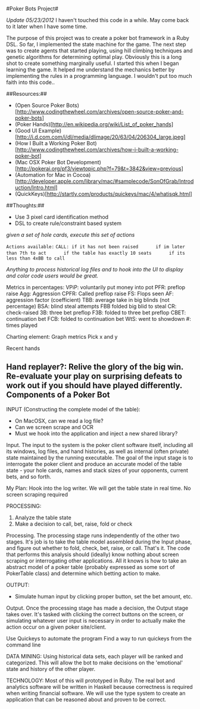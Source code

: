 #Poker Bots Project#

*Update 05/23/2012*
I haven't touched this code in a while. May come back to it later when I have some time.

The purpose of this project was to create a poker bot framework in a Ruby DSL.
So far, I implemented the state machine for the game. The next step was to create
agents that started playing, using hill climbing techniques and genetic algorithms for
determining optimal play. Obviously this is a long shot to create something marginally useful.
I started this when I began learning the game. It helped me understand the mechanics better by
implementing the rules in a programming language. I wouldn't put too much faith into this code..

##Resources:##

* (Open Source Poker Bots)[http://www.codingthewheel.com/archives/open-source-poker-and-poker-bots]
* (Poker Hands)[http://en.wikipedia.org/wiki/List_of_poker_hands]
* (Good UI Example)[http://i.d.com.com/i/dl/media/dlimage/20/63/04/206304_large.jpeg]
* (How I Built a Working Poker Bot)[http://www.codingthewheel.com/archives/how-i-built-a-working-poker-bot]
* (Mac OSX Poker Bot Development)[http://pokerai.org/pf3/viewtopic.php?f=79&t=3842&view=previous]
* (Automation for Mac in Cocoa)[http://developer.apple.com/library/mac/#samplecode/SonOfGrab/Introduction/Intro.html]
* (QuickKeys)[http://startly.com/products/quickeys/mac/4/whatisqk.html]

##Thoughts:##

* Use 3 pixel card identification method
* DSL to create rule/constraint based system
 
*given a set of hole cards, execute this set of actions*

`Actions available:`
`CALL: if it has not been raised`
`      if im later than 7th to act`
`      if the table has exactly 10 seats`
`      if its less than 4xBB to call`

*Anything to process historical log files and to hook into the UI to display and color code users would be great.*

Metrics in percentages:
VPiP: voluntarily put money into pot
PFR: preflop raise
Agg: Aggression
CPFR: Called preflop raise
FS: Flops seen
AF: aggression factor (coefficient)
TBB: average take in big blinds (not percentage)
BSA: blind steal attempts
FBB folded big blid to steal
CR: check-raised
3B: three bet preflop
F3B: folded to three bet preflop
CBET: continuation bet
FCB: folded to continuation bet
WtS: went to showdown
#: times played

Charting element:
Graph metrics
Pick x and y

Recent hands

Hand replayer?: Relive the glory of the big win. Re-evaluate your play on surprising defeats to work out if you should have played differently.
Components of a Poker Bot
-------------------------

INPUT (Constructing the complete model of the table):
- On MacOSX, can we read a log file?
- Can we screen scrape and OCR
- Must we hook into the application and inject a new shared library?

Input. The input to the system is the poker client software itself, including all its windows, log files, and hand histories, as well as internal (often private) state maintained by the running executable. The goal of the input stage is to interrogate the poker client and produce an accurate model of the table state - your hole cards, names and stack sizes of your opponents, current bets, and so forth.

My Plan:
Hook into the log writer.  We will get the table state in real time. No screen scraping required

PROCESSING:
1. Analyze the table state
2. Make a decision to call, bet, raise, fold or check

Processing. The processing stage runs independently of the other two stages. It's job is to take the table model assembled during the Input phase, and figure out whether to fold, check, bet, raise, or call. That's it. The code that performs this analysis should (ideally) know nothing about screen scraping or interrogating other applications. All it knows is how to take an abstract model of a poker table (probably expressed as some sort of PokerTable class) and determine which betting action to make.

OUTPUT:
- Simulate human input by clicking proper button, set the bet amount, etc.

Output. Once the processing stage has made a decision, the Output stage takes over. It's tasked with clicking the correct buttons on the screen, or simulating whatever user input is necessary in order to actually make the action occur on a given poker site/client.

Use Quickeys to automate the program
Find a way to run quickeys from the command line

DATA MINING:
Using historical data sets, each player will be ranked and categorized.  This will allow the bot to make decisions on the 'emotional' state and history of the other player.

TECHNOLOGY:
Most of this will prototyped in Ruby. The real bot and analytics software will be written in Haskell because correctness is required when writing financial software. We will use the type system to create an application that can be reasoned about and proven to be correct.

